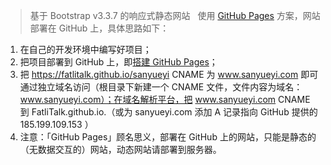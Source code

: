 > 基于 Bootstrap v3.3.7 的响应式静态网站  
使用 [GitHub Pages](https://pages.github.com/) 方案，网站部署在 GitHub 上，具体思路如下：  
1. 在自己的开发环境中编写好项目；
2. 把项目部署到 GitHub 上，即[搭建 GitHub Pages](http://fatlitalk.com/#post/12)；
3. 把 https://fatlitalk.github.io/sanyueyi CNAME 为 www.sanyueyi.com 即可通过独立域名访问（根目录下新建一个 CNAME 文件，文件内容为域名：www.sanyueyi.com）；在域名解析平台，把 www.sanyueyi.com CNAME 到 FatliTalk.github.io.（或为 sanyueyi.com 添加 A 记录指向 GitHub 提供的 185.199.109.153 ）
4. 注意：「GitHub Pages」顾名思义，部署在 GitHub 上的网站，只能是静态的（无数据交互的）网站，动态网站请部署到服务器。

